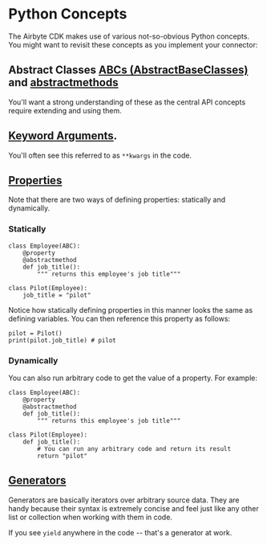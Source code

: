 # Python Concepts

The Airbyte CDK makes use of various not-so-obvious Python concepts. You might want to revisit these concepts as you implement your connector:

## Abstract Classes [ABCs \(AbstractBaseClasses\)](https://docs.python.org/3/library/abc.html) and [abstractmethods](https://docs.python.org/3/library/abc.html#abc.abstractmethod)

You'll want a strong understanding of these as the central API concepts require extending and using them.

## [Keyword Arguments](https://realpython.com/python-kwargs-and-args/).

You'll often see this referred to as `**kwargs` in the code.

## [Properties](https://www.freecodecamp.org/news/python-property-decorator/)

Note that there are two ways of defining properties: statically and dynamically.

### Statically

```text
class Employee(ABC):
    @property
    @abstractmethod
    def job_title():
        """ returns this employee's job title"""

class Pilot(Employee):
    job_title = "pilot"
```

Notice how statically defining properties in this manner looks the same as defining variables. You can then reference this property as follows:

```text
pilot = Pilot()
print(pilot.job_title) # pilot
```

### Dynamically

You can also run arbitrary code to get the value of a property. For example:

```text
class Employee(ABC):
    @property
    @abstractmethod
    def job_title():
        """ returns this employee's job title"""

class Pilot(Employee):
    def job_title():
        # You can run any arbitrary code and return its result
        return "pilot"
```

## [Generators](https://wiki.python.org/moin/Generators)

Generators are basically iterators over arbitrary source data. They are handy because their syntax is extremely concise and feel just like any other list or collection when working with them in code.

If you see `yield` anywhere in the code -- that's a generator at work.
